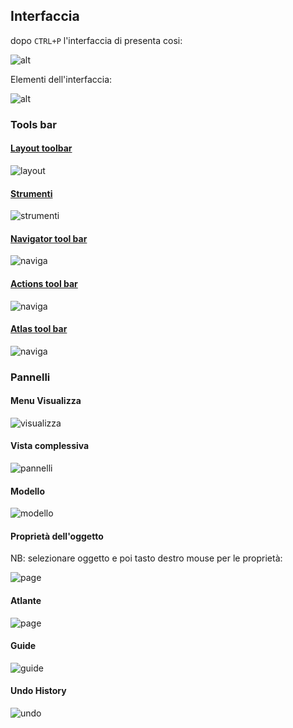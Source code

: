 ## Interfaccia 

dopo `CTRL+P` l'interfaccia di presenta cosi:

![alt](img/interfaccia1.png)

Elementi dell'interfaccia:

![alt](img\interfaccia2.png)

### Tools bar

#### [Layout toolbar](layout_toolbar.md)

![layout](img/barre_strumenti\layout_toolbar1.png)

#### [Strumenti](strumenti.md)

![strumenti](img/barre_strumenti\strumenti1.png)

#### [Navigator tool bar](navigator.md)

![naviga](img/barre_strumenti\navigation_toolbar1.png)

#### [Actions tool bar](actions_tool_bar.md)

![naviga](img/barre_strumenti\actions_toolbar1.png)

#### [Atlas tool bar](atlas_tool_bar.md)

![naviga](img/barre_strumenti\atlas_toolbar1.png)

### Pannelli

#### Menu Visualizza

![visualizza](img\pannelli\pannelli_menu1.png)

#### Vista complessiva

![pannelli](img/pannelli/pannelli_all1.png)

#### Modello

![modello](img/pannelli/modello1.png)

#### Proprietà dell'oggetto

NB: selezionare oggetto e poi tasto destro mouse per le proprietà:

![page](img/pannelli\proprieta_oggetto_page.png)

#### Atlante

![page](img/pannelli/atlante1.png)

#### Guide

![guide](img/pannelli\guide1.png)

#### Undo History

![undo](img\pannelli\undo_history1.png)